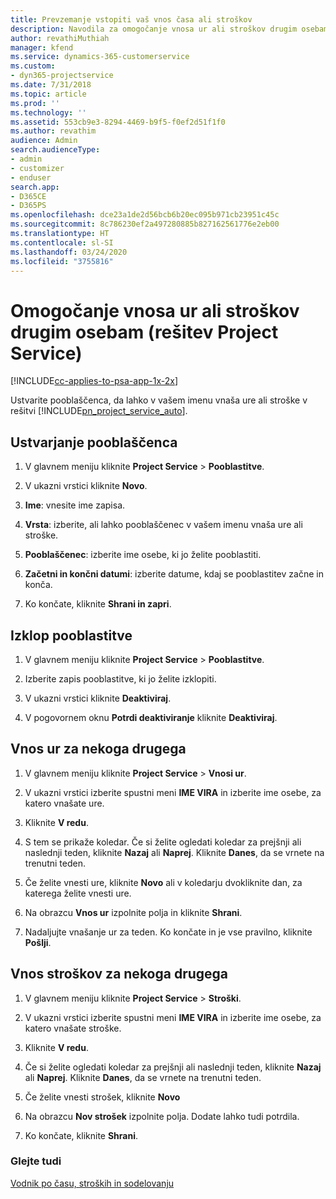 ```yaml
---
title: Prevzemanje vstopiti vaš vnos časa ali stroškov
description: Navodila za omogočanje vnosa ur ali stroškov drugim osebam v rešitvi Project Service
author: revathiMuthiah
manager: kfend
ms.service: dynamics-365-customerservice
ms.custom:
- dyn365-projectservice
ms.date: 7/31/2018
ms.topic: article
ms.prod: ''
ms.technology: ''
ms.assetid: 553cb9e3-8294-4469-b9f5-f0ef2d51f1f0
ms.author: revathim
audience: Admin
search.audienceType:
- admin
- customizer
- enduser
search.app:
- D365CE
- D365PS
ms.openlocfilehash: dce23a1de2d56bcb6b20ec095b971cb23951c45c
ms.sourcegitcommit: 8c786230ef2a497280885b827162561776e2eb00
ms.translationtype: HT
ms.contentlocale: sl-SI
ms.lasthandoff: 03/24/2020
ms.locfileid: "3755816"
---
```

# <a name="allow-someone-else-to-enter-your-time-entry-or-expense-project-service"></a>Omogočanje vnosa ur ali stroškov drugim osebam (rešitev Project Service)

[!INCLUDE[cc-applies-to-psa-app-1x-2x](../includes/cc-applies-to-psa-app-1x-2x.md)]

Ustvarite pooblaščenca, da lahko v vašem imenu vnaša ure ali stroške v rešitvi [!INCLUDE[pn_project_service_auto](../includes/pn-project-service-auto.md)].  
  
## <a name="create-a-delegate"></a>Ustvarjanje pooblaščenca  
  
1.  V glavnem meniju kliknite **Project Service** > **Pooblastitve**.  
  
2.  V ukazni vrstici kliknite **Novo**.  
  
3. **Ime**: vnesite ime zapisa.  
  
4. **Vrsta**: izberite, ali lahko pooblaščenec v vašem imenu vnaša ure ali stroške.  
  
5. **Pooblaščenec**: izberite ime osebe, ki jo želite pooblastiti.  
  
6. **Začetni in končni datumi**: izberite datume, kdaj se pooblastitev začne in konča.  
  
7.  Ko končate, kliknite **Shrani in zapri**.  
  
## <a name="turn-off-delegation"></a>Izklop pooblastitve  
  
1.  V glavnem meniju kliknite **Project Service** > **Pooblastitve**.  
  
2.  Izberite zapis pooblastitve, ki jo želite izklopiti.  
  
3.  V ukazni vrstici kliknite **Deaktiviraj**.  
  
4.  V pogovornem oknu **Potrdi deaktiviranje** kliknite **Deaktiviraj**.  
  
## <a name="enter-time-for-someone-else"></a>Vnos ur za nekoga drugega  
  
1.  V glavnem meniju kliknite **Project Service** > **Vnosi ur**.  
  
2.  V ukazni vrstici izberite spustni meni **IME VIRA** in izberite ime osebe, za katero vnašate ure.  
  
3.  Kliknite **V redu**.  
  
4.  S tem se prikaže koledar. Če si želite ogledati koledar za prejšnji ali naslednji teden, kliknite **Nazaj** ali **Naprej**. Kliknite **Danes**, da se vrnete na trenutni teden.  
  
5.  Če želite vnesti ure, kliknite **Novo** ali v koledarju dvokliknite dan, za katerega želite vnesti ure.  
  
6.  Na obrazcu **Vnos ur** izpolnite polja in kliknite **Shrani**.  
  
7.  Nadaljujte vnašanje ur za teden. Ko končate in je vse pravilno, kliknite **Pošlji**.  
  
## <a name="enter-expenses-for-someone-else"></a>Vnos stroškov za nekoga drugega  
  
1.  V glavnem meniju kliknite **Project Service** > **Stroški**.  
  
2.  V ukazni vrstici izberite spustni meni **IME VIRA** in izberite ime osebe, za katero vnašate stroške.  
  
3.  Kliknite **V redu**.  
  
4.  Če si želite ogledati koledar za prejšnji ali naslednji teden, kliknite **Nazaj** ali **Naprej**. Kliknite **Danes**, da se vrnete na trenutni teden.  
  
5.  Če želite vnesti strošek, kliknite **Novo**  
  
6.  Na obrazcu **Nov strošek** izpolnite polja. Dodate lahko tudi potrdila.  
  
7.  Ko končate, kliknite **Shrani**.  
  
### <a name="see-also"></a>Glejte tudi  
 [Vodnik po času, stroških in sodelovanju](../project-service/time-expense-collaboration-guide.md)
